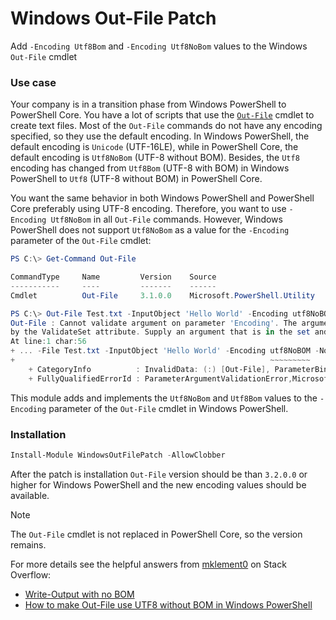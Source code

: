 # Windows Out-File Patch

Add `-Encoding Utf8Bom` and `-Encoding Utf8NoBom` values to the Windows `Out-File` cmdlet

### Use case

Your company is in a transition phase from Windows PowerShell to PowerShell Core.
You have a lot of scripts that use the [`Out-File`][1] cmdlet to create text files.
Most of the `Out-File` commands do not have any encoding specified, so they use the default encoding.
In Windows PowerShell, the default encoding is `Unicode` (UTF-16LE), while in PowerShell Core,
the default encoding is `Utf8NoBom` (UTF-8 without BOM).
Besides, the `Utf8` encoding has changed from `Utf8Bom` (UTF-8 with BOM) in Windows PowerShell to
`Utf8` (UTF-8 without BOM) in PowerShell Core.

You want the same behavior in both Windows PowerShell and PowerShell Core preferably using UTF-8 encoding.
Therefore, you want to use `-Encoding Utf8NoBom` in all `Out-File` commands.
However, Windows PowerShell does not support `Utf8NoBom` as a value for the `-Encoding` parameter of the `Out-File` cmdlet:

```PowerShell
PS C:\> Get-Command Out-File

CommandType     Name         Version    Source
-----------     ----         -------    ------
Cmdlet          Out-File     3.1.0.0    Microsoft.PowerShell.Utility

PS C:\> Out-File Test.txt -InputObject 'Hello World' -Encoding utf8NoBOM -NoNewLine
Out-File : Cannot validate argument on parameter 'Encoding'. The argument "utf8NoBOM" does not belong to the set "unknown,string,unicode,bigendianunicode,utf8,utf7,utf32,ascii,default,oem" specified
by the ValidateSet attribute. Supply an argument that is in the set and then try the command again.
At line:1 char:56
+ ... -File Test.txt -InputObject 'Hello World' -Encoding utf8NoBOM -NoNewL ...
+                                                         ~~~~~~~~~
    + CategoryInfo          : InvalidData: (:) [Out-File], ParameterBindingValidationException
    + FullyQualifiedErrorId : ParameterArgumentValidationError,Microsoft.PowerShell.Commands.OutFileCommand
```

This module adds  and implements the `Utf8NoBom` and `Utf8Bom` values to the `-Encoding` parameter of the
`Out-File` cmdlet in Windows PowerShell.

### Installation

```PowerShell
Install-Module WindowsOutFilePatch -AllowClobber
```

After the patch is installation `Out-File` version should be than `3.2.0.0` or higher for Windows PowerShell
and the new encoding values should be available.

> [!NOTE]
> The `Out-File` cmdlet is not replaced in PowerShell Core, so the version remains.

For more details see the helpful answers from [mklement0](https://stackoverflow.com/users/101152/mklement0)
on Stack Overflow:

* [Write-Output with no BOM][2]
* [How to make Out-File use UTF8 without BOM in Windows PowerShell][3]

[1]: https://learn.microsoft.com/powershell/module/microsoft.powershell.utility/out-file "Out-File"
[2]: https://stackoverflow.com/a/65192064/1701026 "Write-Output with no BOM"
[3]: https://stackoverflow.com/a/34969243/1701026 "How to make Out-File use UTF8 without BOM in Windows PowerShell"
